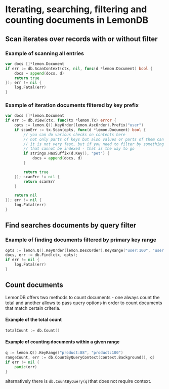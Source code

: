 # Iterating, searching, filtering and counting documents in LemonDB

## Scan iterates over records with or without filter
### Example of scanning all entries
```go
var docs []*lemon.Document
if err := db.ScanContext(ctx, nil, func(d *lemon.Document) bool {
    docs = append(docs, d)
    return true
}); err != nil {
    log.Fatal(err)
}
```

### Example of iteration documents filtered by key prefix
```go
var docs []*lemon.Document
if err := db.View(ctx, func(tx *lemon.Tx) error {
    opts := lemon.Q().KeyOrder(lemon.AscOrder).Prefix("user")
    if scanErr := tx.Scan(opts, func(d *lemon.Document) bool {
        // you can do various checks on contents here
        // not only parts of keys but also values or parts of them can be checked
        // it is not very fast, but if you need to filter by something
        // that cannot be indexed - that is the way to go
        if strings.HasSuffix(d.Key(), "pet") {
            docs = append(docs, d)
        }

        return true
    }); scanErr != nil {
        return scanErr
    }

    return nil
}); err != nil {
    log.Fatal(err)
}
```

## Find searches documents by query filter

### Example of finding documents filtered by primary key range 
```go
opts := lemon.Q().KeyOrder(lemon.DescOrder).KeyRange("user:100", "user:109")
docs, err := db.Find(ctx, opts);
if err != nil {
    log.Fatal(err)
}
```

## Count documents
LemonDB offers two methods to count documents - one always count the total and another allows to pass
query options in order to count documents that match certain criteria.

#### Example of the total count
```go
totalCount := db.Count()
```

#### Example of counting documents within a given range
```go
q := lemon.Q().KeyRange("product:88", "product:100")
rangeCount, err := db.CountByQueryContext(context.Background(), q)
if err != nil {
	panic(err)
}
```

alternatively there is `db.CountByQuery(q)`that does not require context.
